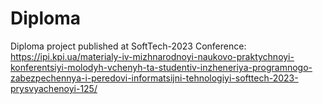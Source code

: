 # Diploma
Diploma project published at SoftTech-2023 Conference: https://ipi.kpi.ua/materialy-iv-mizhnarodnoyi-naukovo-praktychnoyi-konferentsiyi-molodyh-vchenyh-ta-studentiv-inzheneriya-programnogo-zabezpechennya-i-peredovi-informatsijni-tehnologiyi-softtech-2023-prysvyachenoyi-125/

